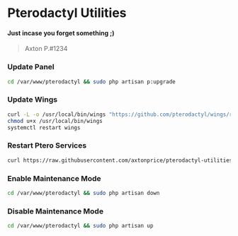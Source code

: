 # Pterodactyl Utilities
#### Just incase you forget something ;)
> Axton P.#1234

### Update Panel
```sh
cd /var/www/pterodactyl && sudo php artisan p:upgrade
```

### Update Wings
```sh
curl -L -o /usr/local/bin/wings "https://github.com/pterodactyl/wings/releases/latest/download/wings_linux_$([[ "$(uname -m)" == "x86_64" ]] && echo "amd64" || echo "arm64")"
chmod u+x /usr/local/bin/wings
systemctl restart wings
```

### Restart Ptero Services
```sh
curl https://raw.githubusercontent.com/axtonprice/pterodactyl-utilities/main/restartservices.sh | sh
```

### Enable Maintenance Mode
```sh
cd /var/www/pterodactyl && sudo php artisan down
```

### Disable Maintenance Mode
```sh
cd /var/www/pterodactyl && sudo php artisan up
```
